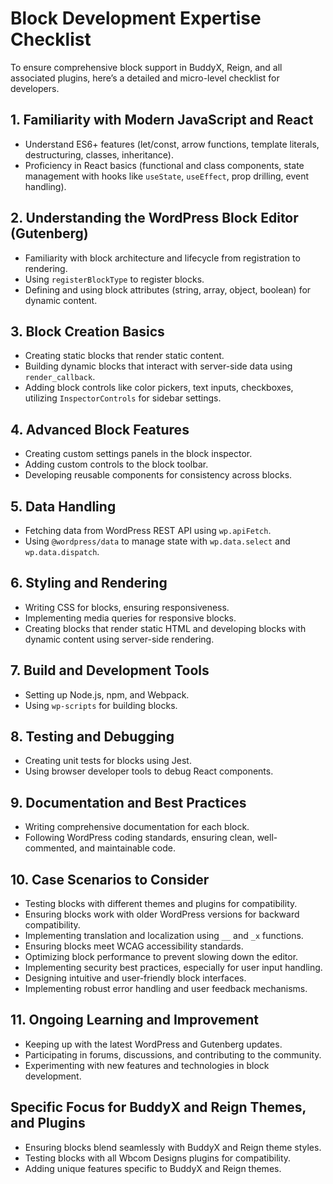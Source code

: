# Block Development Expertise Checklist

To ensure comprehensive block support in BuddyX, Reign, and all associated plugins, here’s a detailed and micro-level checklist for developers.

## 1. Familiarity with Modern JavaScript and React
- Understand ES6+ features (let/const, arrow functions, template literals, destructuring, classes, inheritance).
- Proficiency in React basics (functional and class components, state management with hooks like `useState`, `useEffect`, prop drilling, event handling).

## 2. Understanding the WordPress Block Editor (Gutenberg)
- Familiarity with block architecture and lifecycle from registration to rendering.
- Using `registerBlockType` to register blocks.
- Defining and using block attributes (string, array, object, boolean) for dynamic content.

## 3. Block Creation Basics
- Creating static blocks that render static content.
- Building dynamic blocks that interact with server-side data using `render_callback`.
- Adding block controls like color pickers, text inputs, checkboxes, utilizing `InspectorControls` for sidebar settings.

## 4. Advanced Block Features
- Creating custom settings panels in the block inspector.
- Adding custom controls to the block toolbar.
- Developing reusable components for consistency across blocks.

## 5. Data Handling
- Fetching data from WordPress REST API using `wp.apiFetch`.
- Using `@wordpress/data` to manage state with `wp.data.select` and `wp.data.dispatch`.

## 6. Styling and Rendering
- Writing CSS for blocks, ensuring responsiveness.
- Implementing media queries for responsive blocks.
- Creating blocks that render static HTML and developing blocks with dynamic content using server-side rendering.

## 7. Build and Development Tools
- Setting up Node.js, npm, and Webpack.
- Using `wp-scripts` for building blocks.

## 8. Testing and Debugging
- Creating unit tests for blocks using Jest.
- Using browser developer tools to debug React components.

## 9. Documentation and Best Practices
- Writing comprehensive documentation for each block.
- Following WordPress coding standards, ensuring clean, well-commented, and maintainable code.

## 10. Case Scenarios to Consider
- Testing blocks with different themes and plugins for compatibility.
- Ensuring blocks work with older WordPress versions for backward compatibility.
- Implementing translation and localization using `__` and `_x` functions.
- Ensuring blocks meet WCAG accessibility standards.
- Optimizing block performance to prevent slowing down the editor.
- Implementing security best practices, especially for user input handling.
- Designing intuitive and user-friendly block interfaces.
- Implementing robust error handling and user feedback mechanisms.

## 11. Ongoing Learning and Improvement
- Keeping up with the latest WordPress and Gutenberg updates.
- Participating in forums, discussions, and contributing to the community.
- Experimenting with new features and technologies in block development.

## Specific Focus for BuddyX and Reign Themes, and Plugins
- Ensuring blocks blend seamlessly with BuddyX and Reign theme styles.
- Testing blocks with all Wbcom Designs plugins for compatibility.
- Adding unique features specific to BuddyX and Reign themes.

